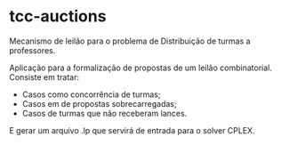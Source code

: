 # tcc-auctions

Mecanismo de leilão para o problema de Distribuição de turmas a professores.

Aplicação para a formalização de propostas de um leilão combinatorial.
Consiste em tratar:
  - Casos como concorrência de turmas;
  - Casos em de propostas sobrecarregadas;
  - Casos de turmas que não receberam lances.
  
E gerar um arquivo .lp que servirá de entrada para o solver CPLEX.  
  
  
  
  
